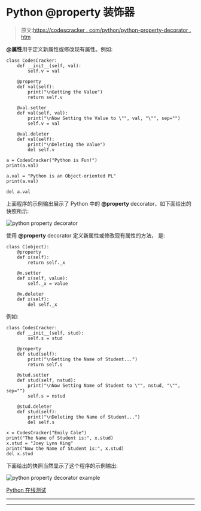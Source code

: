 # Python @property 装饰器

> 原文:[https://codescracker . com/python/python-property-decorator . htm](https://codescracker.com/python/python-property-decorator.htm)

**@属性**用于定义新属性或修改现有属性。例如:

```
class CodesCracker:
    def __init__(self, val):
        self.v = val

    @property
    def val(self):
        print("\nGetting the Value")
        return self.v

    @val.setter
    def val(self, val):
        print("\nNow Setting the Value to \"", val, "\"", sep="")
        self.v = val

    @val.deleter
    def val(self):
        print("\nDeleting the Value")
        del self.v

a = CodesCracker("Python is Fun!")
print(a.val)

a.val = "Python is an Object-oriented PL"
print(a.val)

del a.val
```

上面程序的示例输出展示了 Python 中的 **@property** decorator，如下面给出的 快照所示:

![python property decorator](../Images/82d3c6e6c7963d6ca4d88c819c725de0.png)

使用 **@property** decorator 定义新属性或修改现有属性的方法， 是:

```
class C(object):
    @property
    def x(self):
        return self._x

    @x.setter
    def x(self, value):
        self._x = value

    @x.deleter
    def x(self):
        del self._x
```

例如:

```
class CodesCracker:
    def __init__(self, stud):
        self.s = stud

    @property
    def stud(self):
        print("\nGetting the Name of Student...")
        return self.s

    @stud.setter
    def stud(self, nstud):
        print("\nNow Setting Name of Student to \"", nstud, "\"", sep="")
        self.s = nstud

    @stud.deleter
    def stud(self):
        print("\nDeleting the Name of Student...")
        del self.s

x = CodesCracker("Emily Cale")
print("The Name of Student is:", x.stud)
x.stud = "Joey Lynn King"
print("Now the Name of Student is:", x.stud)
del x.stud
```

下面给出的快照当然显示了这个程序的示例输出:

![python property decorator example](../Images/459454633fba0f2f6f9a7bfdb1f9aaf2.png)

[Python 在线测试](/exam/showtest.php?subid=10)

* * *

* * *